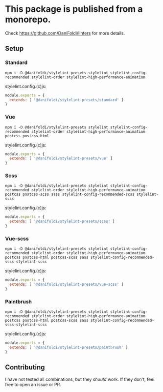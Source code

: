 # This package is published from a monorepo.

Check https://github.com/DaniFoldi/linters for more details.

## Setup

### Standard

`npm i -D @danifoldi/stylelint-presets stylelint stylelint-config-recommended stylelint-order stylelint-high-performance-animation`

stylelint.config.(c)js:

```js
module.exports = {
  extends: [ '@danifoldi/stylelint-presets/standard' ]
}
```

### Vue

`npm i -D @danifoldi/stylelint-presets stylelint stylelint-config-recommended stylelint-order stylelint-high-performance-animation postcss postcss-html`

stylelint.config.(c)js:

```js
module.exports = {
  extends: [ '@danifoldi/stylelint-presets/vue' ]
}
```

### Scss

`npm i -D @danifoldi/stylelint-presets stylelint stylelint-config-recommended stylelint-order stylelint-high-performance-animation postcss postcss-scss sass stylelint-config-recommended-scss stylelint-scss`

stylelint.config.(c)js:

```js
module.exports = {
  extends: [ '@danifoldi/stylelint-presets/scss' ]
}
```

### Vue-scss

`npm i -D @danifoldi/stylelint-presets stylelint stylelint-config-recommended stylelint-order stylelint-high-performance-animation postcss postcss-html postcss-scss sass stylelint-config-recommended-scss stylelint-scss`

stylelint.config.(c)js:

```js
module.exports = {
  extends: [ '@danifoldi/stylelint-presets/vue-scss' ]
}
```

### Paintbrush

`npm i -D @danifoldi/stylelint-presets stylelint stylelint-config-recommended stylelint-order stylelint-high-performance-animation postcss postcss-html postcss-scss sass stylelint-config-recommended-scss stylelint-scss`

stylelint.config.(c)js:

```js
module.exports = {
  extends: [ '@danifoldi/stylelint-presets/paintbrush' ]
}
```

## Contributing

I have not tested all combinations, but they _should_ work. If they don't, feel free to open an issue or PR.